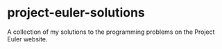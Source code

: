 # project-euler-solutions
A collection of my solutions to the programming problems on the Project Euler website.
